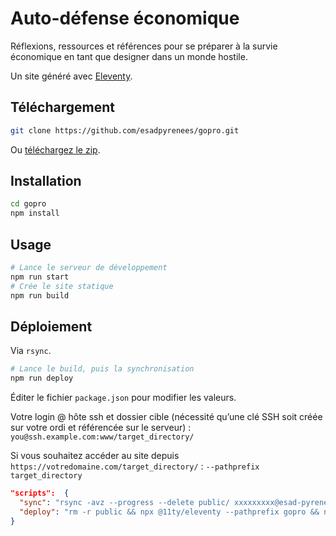 # Auto-défense économique
  
Réflexions, ressources et références pour se préparer à la survie économique en tant que designer dans un monde hostile.

Un site généré avec [Eleventy](https://11ty.dev).

## Téléchargement

```bash
git clone https://github.com/esadpyrenees/gopro.git
```
Ou [téléchargez le zip](https://github.com/esadpyrenees/gopro/archive/refs/heads/main.zip).

## Installation

```bash
cd gopro
npm install
```

## Usage

```bash
# Lance le serveur de développement
npm run start 
# Crée le site statique
npm run build 
```

## Déploiement

Via `rsync`.

```bash
# Lance le build, puis la synchronisation
npm run deploy
```

Éditer le fichier `package.json` pour modifier les valeurs.

Votre login @ hôte ssh et dossier cible (nécessité qu’une clé SSH soit créée sur votre ordi et référencée sur le serveur) :
`you@ssh.example.com:www/target_directory/`

Si vous souhaitez accéder au site depuis `https://votredomaine.com/target_directory/` : 
`--pathprefix target_directory`

```json
"scripts":  {
  "sync": "rsync -avz --progress --delete public/ xxxxxxxxx@esad-pyrenees.fr:www/gopro/",
  "deploy": "rm -r public && npx @11ty/eleventy --pathprefix gopro && npm run sync"
}
```




